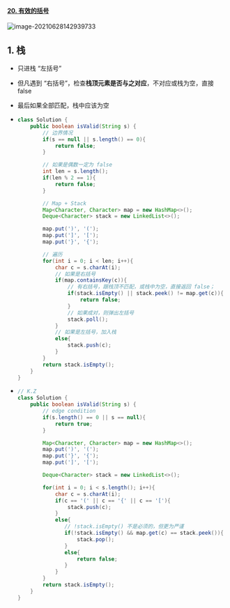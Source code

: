 #### [20. 有效的括号](https://leetcode-cn.com/problems/valid-parentheses/)

![image-20210628142939733](https://raw.githubusercontent.com/TWDH/Leetcode-From-Zero/pictures/img/image-20210628142939733.png)

## 1. 栈

- 只进栈 “左括号”
- 但凡遇到 “右括号”，检查**栈顶元素是否与之对应**，不对应或栈为空，直接 false
- 最后如果全部匹配，栈中应该为空

- ```java
  class Solution {
      public boolean isValid(String s) {
          // 边界情况
          if(s == null || s.length() == 0){
              return false;
          }
  
          // 如果是偶数一定为 false
          int len = s.length();
          if(len % 2 == 1){
              return false;
          }
  
          // Map + Stack
          Map<Character, Character> map = new HashMap<>();
          Deque<Character> stack = new LinkedList<>();
  
          map.put(')', '(');
          map.put(']', '[');
          map.put('}', '{');
  
          // 遍历
          for(int i = 0; i < len; i++){
              char c = s.charAt(i);
              // 如果是右括号
              if(map.containsKey(c)){
                  // 有右括号，跟栈顶不匹配，或栈中为空，直接返回 false；
                  if(stack.isEmpty() || stack.peek() != map.get(c)){
                      return false;
                  }
                  // 如果成对，则弹出左括号
                  stack.poll();
              }
              // 如果是左括号，加入栈
              else{
                  stack.push(c);
              }
          }
          return stack.isEmpty();
      }
  }
  ```


- ```java
  // K.Z
  class Solution {
      public boolean isValid(String s) {
          // edge condition
          if(s.length() == 0 || s == null){
              return true;
          }
  
          Map<Character, Character> map = new HashMap<>();
          map.put(')', '(');
          map.put('}', '{');
          map.put(']', '[');
  
          Deque<Character> stack = new LinkedList<>();
  
          for(int i = 0; i < s.length(); i++){
              char c = s.charAt(i);
              if(c == '(' || c == '{' || c == '['){
                  stack.push(c);
              }
              else{
                 // !stack.isEmpty() 不是必须的，但更为严谨
                 if(!stack.isEmpty() && map.get(c) == stack.peek()){
                     stack.pop();
                 }
                 else{
                     return false;
                 }
              }
          }
          return stack.isEmpty();
      }
  }
  ```

